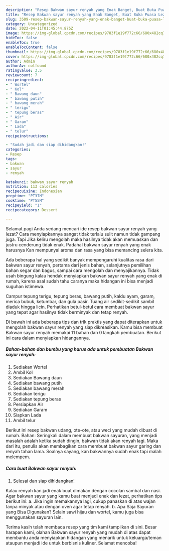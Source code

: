 ```yaml
---
description: "Resep Bakwan sayur renyah yang Enak Banget, Buat Buka Puasa Lezat Sekali"
title: "Resep Bakwan sayur renyah yang Enak Banget, Buat Buka Puasa Lezat Sekali"
slug: 3509-resep-bakwan-sayur-renyah-yang-enak-banget-buat-buka-puasa-lezat-sekali
category: Uncategorized
date: 2022-04-11T01:45:44.875Z
image: https://img-global.cpcdn.com/recipes/9783f1e19f772c66/680x482cq70/bakwan-sayur-renyah-foto-resep-utama.jpg
hideToc: false
enableToc: true
enableTocContent: false
thumbnail: https://img-global.cpcdn.com/recipes/9783f1e19f772c66/680x482cq70/bakwan-sayur-renyah-foto-resep-utama.jpg
cover: https://img-global.cpcdn.com/recipes/9783f1e19f772c66/680x482cq70/bakwan-sayur-renyah-foto-resep-utama.jpg
author: Admin
authorAv: notfound
ratingvalue: 3.5
reviewcount: 7
recipeingredient:
- " Wortel"
- " Kol"
- " Bawang daun"
- " bawang putih"
- " bawang merah"
- " terigu"
- " tepung beras"
- " Air"
- " Garam"
- " Lada"
- " telur"
recipeinstructions:

- "Sudah jadi dan siap dihidangkan!"
categories:
- Resep
tags:
- bakwan
- sayur
- renyah

katakunci: bakwan sayur renyah 
nutrition: 113 calories
recipecuisine: Indonesian
preptime: "PT37M"
cooktime: "PT55M"
recipeyield: "1"
recipecategory: Dessert

---
```



Selamat pagi Anda sedang mencari ide resep bakwan sayur renyah yang lezat? Cara menyiapkannya sangat tidak terlalu sulit namun tidak gampang juga. Tapi Jika keliru mengolah maka hasilnya tidak akan memuaskan dan justru cenderung tidak enak. Padahal bakwan sayur renyah yang enak harusnya Kan mempunyai aroma dan rasa yang bisa memancing selera kita.


Ada beberapa hal yang sedikit banyak mempengaruhi kualitas rasa dari bakwan sayur renyah, pertama dari jenis bahan, selanjutnya pemilihan bahan segar dan bagus, sampai cara mengolah dan menyajikannya. Tidak usah bingung kalau hendak menyiapkan bakwan sayur renyah yang enak di rumah, karena asal sudah tahu caranya maka hidangan ini bisa menjadi suguhan istimewa.

Campur tepung terigu, tepung beras, bawang putih, kaldu ayam, garam, merica bubuk, ketumbar, dan gula pasir. Tuang air sedikit-sedikit sambil diaduk hingga licin. Perhatikan betul-betul cara membuat bakwan sayur yang tepat agar hasilnya tidak berminyak dan tetap renyah.


Di bawah ini ada beberapa tips dan trik praktis yang dapat diterapkan untuk mengolah bakwan sayur renyah yang siap dikreasikan. Kamu bisa membuat Bakwan sayur renyah memakai 11 bahan dan 0 langkah pembuatan. Berikut ini cara dalam menyiapkan hidangannya.

<!--inarticleads1-->

##### Bahan-bahan dan bumbu yang harus ada untuk pembuatan Bakwan sayur renyah:

1. Sediakan  Wortel
1. Ambil  Kol
1. Sediakan  Bawang daun
1. Sediakan  bawang putih
1. Sediakan  bawang merah
1. Sediakan  terigu
1. Sediakan  tepung beras
1. Persiapkan  Air
1. Sediakan  Garam
1. Siapkan  Lada
1. Ambil  telur


Berikut ini resep bakwan udang, ote-ote, atau weci yang mudah dibuat di rumah. Bahan: Seringkali dalam membuat bakwan sayuran, yang menjadi masalah adalah ketika sudah dingin, bakwan tidak akan renyah lagi. Maka dari itu, penulis akan membagikan cara membuat bakwan sayur garing dan renyah tahan lama. Soalnya sayang, kan bakwannya sudah enak tapi malah melempem. 

<!--inarticleads2-->

##### Cara buat Bakwan sayur renyah:


1. Selesai dan siap dihidangkan!

Kalau renyah kan jadi enak buat dimakan dengan cocolan sambal dan nasi. Agar bakwan sayur yang kamu buat menjadi enak dan lezat, perhatikan tips berikut ini: a. Jika ingin memakannya lagi, cukup panaskan di atas wajan tanpa minyak atau dengan oven agar tetap renyah. b. Apa Saja Sayuran yang Bisa Digunakan? Selain sawi hijau dan wortel, kamu juga bisa menggunakan sayuran lain. 

Terima kasih telah membaca resep yang tim kami tampilkan di sini. Besar harapan kami, olahan Bakwan sayur renyah yang mudah di atas dapat membantu anda menyiapkan hidangan yang menarik untuk keluarga/teman ataupun menjadi ide untuk berbisnis kuliner. Selamat mencoba!
